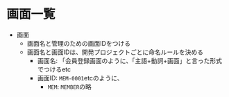 # 画面一覧

* 画面
    * 画面名と管理のための画面IDをつける
    * 画面名と画面IDは、開発プロジェクトごとに命名ルールを決める
        * 画面名: 「会員登録画面のように、「主語+動詞+画面」と言った形式でつけるetc
        * 画面ID: `MEM-0001`etcのように、
            * `MEM`: `MEMBER`の略